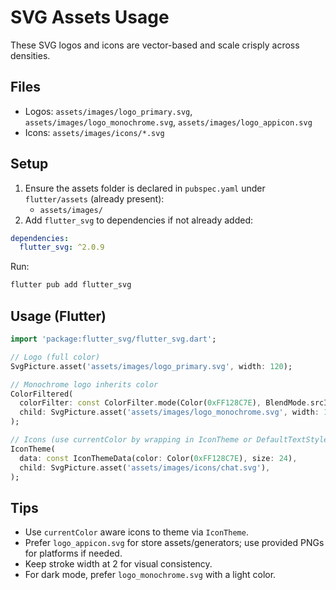 # SVG Assets Usage

These SVG logos and icons are vector-based and scale crisply across densities.

## Files
- Logos: `assets/images/logo_primary.svg`, `assets/images/logo_monochrome.svg`, `assets/images/logo_appicon.svg`
- Icons: `assets/images/icons/*.svg`

## Setup
1. Ensure the assets folder is declared in `pubspec.yaml` under `flutter/assets` (already present):
   - `assets/images/`
2. Add `flutter_svg` to dependencies if not already added:

```yaml
dependencies:
  flutter_svg: ^2.0.9
```

Run:
```bash
flutter pub add flutter_svg
```

## Usage (Flutter)
```dart
import 'package:flutter_svg/flutter_svg.dart';

// Logo (full color)
SvgPicture.asset('assets/images/logo_primary.svg', width: 120);

// Monochrome logo inherits color
ColorFiltered(
  colorFilter: const ColorFilter.mode(Color(0xFF128C7E), BlendMode.srcIn),
  child: SvgPicture.asset('assets/images/logo_monochrome.svg', width: 120),
);

// Icons (use currentColor by wrapping in IconTheme or DefaultTextStyle)
IconTheme(
  data: const IconThemeData(color: Color(0xFF128C7E), size: 24),
  child: SvgPicture.asset('assets/images/icons/chat.svg'),
);
```

## Tips
- Use `currentColor` aware icons to theme via `IconTheme`.
- Prefer `logo_appicon.svg` for store assets/generators; use provided PNGs for platforms if needed.
- Keep stroke width at 2 for visual consistency.
- For dark mode, prefer `logo_monochrome.svg` with a light color.
